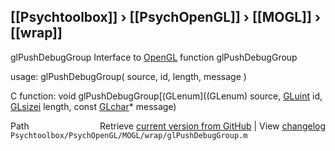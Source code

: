 ## [[Psychtoolbox]] &#8250; [[PsychOpenGL]] &#8250; [[MOGL]] &#8250; [[wrap]]

glPushDebugGroup  Interface to [OpenGL](OpenGL) function glPushDebugGroup  
  
usage:  glPushDebugGroup( source, id, length, message )  
  
C function:  void glPushDebugGroup[(GLenum]((GLenum) source, [GLuint](GLuint) id, [GLsizei](GLsizei) length, const [GLchar](GLchar)\* message)  




<div class="code_header" style="text-align:right;">
  <span style="float:left;">Path&nbsp;&nbsp;</span> <span class="counter">Retrieve <a href=
  "https://raw.github.com/Psychtoolbox-3/Psychtoolbox-3/beta/Psychtoolbox/PsychOpenGL/MOGL/wrap/glPushDebugGroup.m">current version from GitHub</a> | View <a href=
  "https://github.com/Psychtoolbox-3/Psychtoolbox-3/commits/beta/Psychtoolbox/PsychOpenGL/MOGL/wrap/glPushDebugGroup.m">changelog</a></span>
</div>
<div class="code">
  <code>Psychtoolbox/PsychOpenGL/MOGL/wrap/glPushDebugGroup.m</code>
</div>

